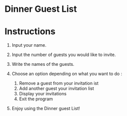 # Dinner Guest List

# Instructions

1) Input your name.

2) Input the number of guests you would like to invite.

3) Write the names of the guests.

4) Choose an option depending on what you want to do : 
    1) Remove a guest from your invitation ist
    2) Add another guest your invitation list
    3) Display your invitations
    4) Exit the program

5) Enjoy using the Dinner guest List!


